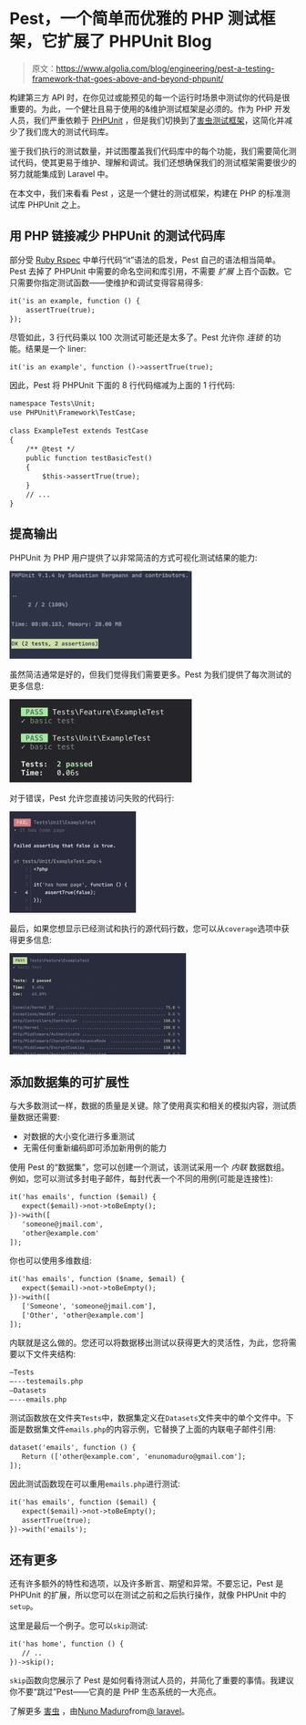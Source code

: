 # Pest，一个简单而优雅的 PHP 测试框架，它扩展了 PHPUnit  Blog

> 原文：<https://www.algolia.com/blog/engineering/pest-a-testing-framework-that-goes-above-and-beyond-phpunit/>

构建第三方 API 时，在你见过或能预见的每一个运行时场景中测试你的代码是很重要的。为此，一个健壮且易于使用的&维护测试框架是必须的。作为 PHP 开发人员，我们严重依赖于 [PHPUnit](https://phpunit.de/) ，但是我们切换到了[害虫测试框架](https://pestphp.com/)，这简化并减少了我们庞大的测试代码库。

鉴于我们执行的测试数量，并试图覆盖我们代码库中的每个功能，我们需要简化测试代码，使其更易于维护、理解和调试。我们还想确保我们的测试框架需要很少的努力就能集成到 Laravel 中。

在本文中，我们来看看 Pest ，这是一个健壮的测试框架，构建在 PHP 的标准测试库 PHPUnit 之上。

## [](#reducing-the-testing-code-base-of-phpunit-with-php-chaining)用 PHP 链接减少 PHPUnit 的测试代码库

部分受 [Ruby Rspec](https://relishapp.com/rspec/rspec-core/docs/subject/one-liner-syntax) 中单行代码“it”语法的启发，Pest 自己的语法相当简单。Pest 去掉了 PHPUnit 中需要的命名空间和库引用，不需要 *扩展* 上百个函数。它只需要你指定测试函数——使维护和调试变得容易得多:

```
it('is an example, function () {
    assertTrue(true);
});

```

尽管如此，3 行代码乘以 100 次测试可能还是太多了。Pest 允许你 *连锁* 的功能。结果是一个 liner:

```
it('is an example', function ()->assertTrue(true);

```

因此，Pest 将 PHPUnit 下面的 8 行代码缩减为上面的 1 行代码:

```
namespace Tests\Unit;
use PHPUnit\Framework\TestCase;

class ExampleTest extends TestCase
{
    /** @test */
    public function testBasicTest()
    {
        $this->assertTrue(true);        
    } 
    // ...
}

```

## [](#improving-the-output)提高输出

PHPUnit 为 PHP 用户提供了以非常简洁的方式可视化测试结果的能力:

![phpunit testing output](img/8a7b8e03d6d3ed246d1365715e65cabb.png)

虽然简洁通常是好的，但我们觉得我们需要更多。Pest 为我们提供了每次测试的更多信息:

![pest testing output ](img/607278021c0aca50c71aa8a9aeacd1c0.png)

对于错误，Pest 允许您直接访问失败的代码行:

![pest testing output failure](img/ef72884806aee8a30b75fc0ca5caafe9.png)

最后，如果您想显示已经测试和执行的源代码行数，您可以从`coverage`选项中获得更多信息:

![pest testing output verbose](img/7b084ffac03c049e208be82cf71a9cbc.png)

## [](#adding-scalability-with-datasets)添加数据集的可扩展性

与大多数测试一样，数据的质量是关键。除了使用真实和相关的模拟内容，测试质量数据还需要:

*   对数据的大小变化进行多重测试
*   无需任何重新编码即可添加新用例的能力

使用 Pest 的“数据集”，您可以创建一个测试，该测试采用一个 *内联* 数据数组。例如，您可以测试多封电子邮件，每封代表一个不同的用例(可能是连接性):

```
it('has emails', function ($email) {
   expect($email)->not->toBeEmpty();
})->with([
   'someone@jmail.com',
   'other@example.com'
]);

```

你也可以使用多维数组:

```
it('has emails', function ($name, $email) {
   expect($email)->not->toBeEmpty();
})->with([
   ['Someone', 'someone@jmail.com'],
   ['Other', 'other@example.com']
]);

```

内联就是这么做的。您还可以将数据移出测试以获得更大的灵活性，为此，您将需要以下文件夹结构:

```
—Tests
—---testemails.php
—Datasets
—---emails.php 

```

测试函数放在文件夹`Tests`中，数据集定义在`Datasets`文件夹中的单个文件中。下面是数据集文件`emails.php`的内容示例，它替换了上面的内联电子邮件引用:

```
dataset('emails', function () {
   Return (['other@example.com', 'enunomaduro@gmail.com'];
]);

```

因此测试函数现在可以重用`emails.php`进行测试:

```
it('has emails', function ($email) {
   expect($email)->not->toBeEmpty();
   assertTrue(true);
})->with('emails');

```

## [](#and-more)还有更多

还有许多额外的特性和选项，以及许多断言、期望和异常。不要忘记，Pest 是 PHPUnit 的扩展，所以您可以在测试之前和之后执行操作，就像 PHPUnit 中的`setup`。

这里是最后一个例子。您可以`skip`测试:

```
it('has home', function () {
   // ..
})->skip();

```

`skip`函数向您展示了 Pest 是如何看待测试人员的，并简化了重要的事情。我建议你不要“跳过”Pest——它真的是 PHP 生态系统的一大亮点。

了解更多 [害虫](https://pestphp.com/) ，由[Nuno Maduro](https://twitter.com/enunomaduro)from[@ laravel](https://github.com/laravel)。